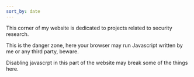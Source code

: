 ```yaml
---
sort_by: date
---
```


This corner of my website is dedicated to projects related to security research.

This is the danger zone, here your browser may run Javascript written by me or any third party, beware.

Disabling javascrpt in this part of the website may break some of the things here.
